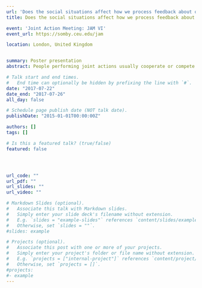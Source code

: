 ```yaml
---
url: 'Does the social situations affect how we process feedback about our actions5'
title: Does the social situations affect how we process feedback about our actions?

event: 'Joint Action Meeting: JAM VI'
event_url: https://somby.ceu.edu/jam

location: London, United Kingdom


summary: Poster presentation
abstract: People performing joint actions usually cooperate or compete to achieve their goals. Little research has investigated the neural processes underpinning error and reward processing in cooperative and competitive situations. In the present study, we investigated event-related potentials (ERPs) elicited by feedback (i.e., the feedback-related negativity (FRN)) denoting individual and joint errors as well as positive, negative or no monetary rewards in cooperative and competitive situations. Twelve pairs (N=24) of participants performed a joint four-alternative forced choice (4AFC) memory task. At the end of each trial, participants received feedback related to both their individual performances and monetary rewards. Note, the monetary rewards were dependent on the social situation (i.e., cooperative or competitive). Our results suggest that the FRN is not error-specific but instead reward-specific and it is also present after a neutral outcome (i.e., no monetary reward). Moreover, cluster permutation analysis of EEG data revealed significant differences in error processing between cooperative and competitive situations. Taken together, our results suggest that the FRN is influenced by different monetary rewards (i.e., positive, negative or no monetary reward) and more generally, that neural processing of feedback differs in cooperative and competitive situations.

# Talk start and end times.
#   End time can optionally be hidden by prefixing the line with `#`.
date: "2017-07-22"
date_end: "2017-07-26"
all_day: false

# Schedule page publish date (NOT talk date).
publishDate: "2015-01-01T00:00:00Z"

authors: []
tags: []

# Is this a featured talk? (true/false)
featured: false




url_code: ""
url_pdf: ""
url_slides: ""
url_video: ""

# Markdown Slides (optional).
#   Associate this talk with Markdown slides.
#   Simply enter your slide deck's filename without extension.
#   E.g. `slides = "example-slides"` references `content/slides/example-slides.md`.
#   Otherwise, set `slides = ""`.
#slides: example

# Projects (optional).
#   Associate this post with one or more of your projects.
#   Simply enter your project's folder or file name without extension.
#   E.g. `projects = ["internal-project"]` references `content/project/deep-learning/index.md`.
#   Otherwise, set `projects = []`.
#projects:
#- example
---
```


